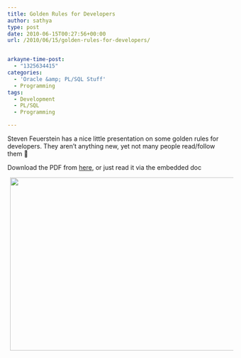 ```yaml
---
title: Golden Rules for Developers
author: sathya
type: post
date: 2010-06-15T00:27:56+00:00
url: /2010/06/15/golden-rules-for-developers/


arkayne-time-post:
  - "1325634415"
categories:
  - 'Oracle &amp; PL/SQL Stuff'
  - Programming
tags:
  - Development
  - PL/SQL
  - Programming

---
```

Steven Feuerstein has a nice little presentation on some golden rules for developers. They aren&#8217;t anything new, yet not many people read/follow them 🙂

Download the PDF from <a href="http://www.toadworld.com/Portals/0/stevenf/Golden%20Rules%20for%20Developers.pdf" target="_blank">here</a>, or just read it via the embedded doc

<a id="aptureLink_3yStRfMwMO" style="margin-top: 0px; margin-right: auto; margin-bottom: 0px; margin-left: auto; text-align: center; display: inline !important; padding-top: 0px; padding-right: 6px; padding-bottom: 0px; padding-left: 6px;" href="http://www.toadworld.com/Portals/0/stevenf/Golden%20Rules%20for%20Developers.pdf"><img style="border: 0px initial initial;" title="Golden Rules for Developers" src="http://placeholder.apture.com/ph/660x390_ScribdByUrlItem/" alt="" width="660px" height="390px" /></a>
